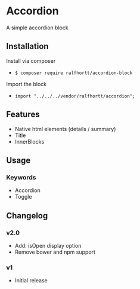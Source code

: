 # Accordion

A simple accordion block

## Installation

Install via composer
- `$ composer require ralfhortt/accordion-block`

Import the block
- `import "../../../vendor/ralfhortt/accordion";`

## Features

- Native html elements (details / summary)
- Title
- InnerBlocks

## Usage

### Keywords

- Accordion
- Toggle

## Changelog

### v2.0

- Add: isOpen display option
- Remove bower and npm support

### v1

- Initial release

